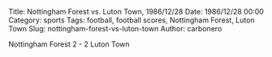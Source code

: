 Title: Nottingham Forest vs. Luton Town, 1986/12/28
Date: 1986/12/28 00:00
Category: sports
Tags: football, football scores, Nottingham Forest, Luton Town
Slug: nottingham-forest-vs-luton-town
Author: carbonero


Nottingham Forest 2 - 2 Luton Town
